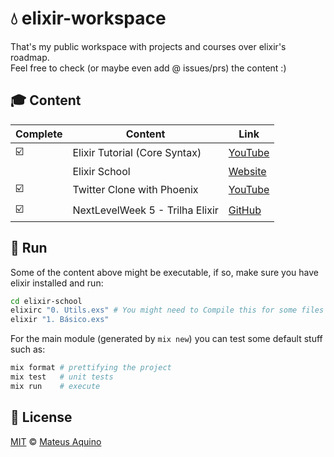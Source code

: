 # 💧 elixir-workspace
That's my public workspace with projects and courses over elixir's roadmap.  
Feel free to check (or maybe even add @ issues/prs) the content :)

## 🎓 Content
| Complete | Content                         | Link         |
| -------- | ------------------------------- | ------------ |
| ☑️       | Elixir Tutorial (Core Syntax)   | [YouTube][1] |
|          | Elixir School                   | [Website][2] |
| ☑️       | Twitter Clone with Phoenix      | [YouTube][3] |
| ☑️       | NextLevelWeek 5 - Trilha Elixir | [GitHub][4]  |

## 🚀 Run
Some of the content above might be executable, if so, make sure you have elixir installed and run:

```bash
cd elixir-school
elixirc "0. Utils.exs" # You might need to Compile this for some files to work
elixir "1. Básico.exs"
```

For the main module (generated by `mix new`) you can test some default stuff such as:

```bash
mix format # prettifying the project
mix test   # unit tests
mix run    # execute
```

## 📜 License

[MIT](./LICENSE) &copy; [Mateus Aquino](https://www.linkedin.com/in/mateusaquino/)

<!-- References -->
[1]: https://www.youtube.com/watch?v=pBNOavRoNL0
[2]: https://elixirschool.com/en/
[3]: https://www.youtube.com/watch?v=MZvmYaFkNJI
[4]: https://github.com/MateusAquino/nlw5
